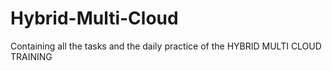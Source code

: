 # Hybrid-Multi-Cloud
Containing all the tasks and  the daily practice of the HYBRID MULTI CLOUD TRAINING
